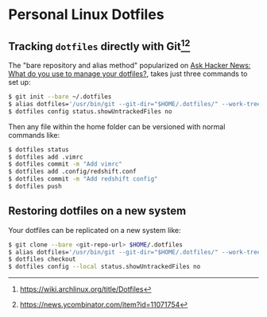 # Personal Linux Dotfiles

## Tracking `dotfiles` directly with Git[^1][^2]
The "bare repository and alias method" popularized on [Ask Hacker News: What do you use to manage your dotfiles?](https://news.ycombinator.com/item?id=11071754), takes just three commands to set up:

```bash
$ git init --bare ~/.dotfiles
$ alias dotfiles='/usr/bin/git --git-dir="$HOME/.dotfiles/" --work-tree="$HOME"'
$ dotfiles config status.showUntrackedFiles no
```

Then any file within the home folder can be versioned with normal commands like:
```bash
$ dotfiles status
$ dotfiles add .vimrc
$ dotfiles commit -m "Add vimrc"
$ dotfiles add .config/redshift.conf
$ dotfiles commit -m "Add redshift config"
$ dotfiles push
```

## Restoring dotfiles on a new system

Your dotfiles can be replicated on a new system like: 
```bash
$ git clone --bare <git-repo-url> $HOME/.dotfiles
$ alias dotfiles='/usr/bin/git --git-dir="$HOME/.dotfiles/" --work-tree="$HOME"'
$ dotfiles checkout
$ dotfiles config --local status.showUntrackedFiles no
```


[^1]: https://wiki.archlinux.org/title/Dotfiles 
[^2]: https://news.ycombinator.com/item?id=11071754

